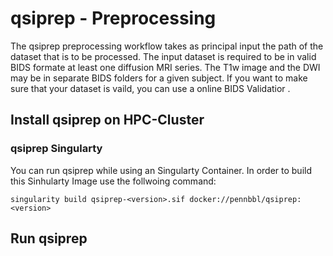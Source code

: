 # qsiprep - Preprocessing 

The qsiprep preprocessing workflow takes as principal input the path of the dataset that is to be processed. The input dataset is required to be in valid BIDS formate at least one diffusion MRI series. The T1w image and the DWI may be in separate BIDS <session> folders for a given subject. If you want to make sure that your dataset is vaild, you can use a online BIDS Validatior .



## Install qsiprep on HPC-Cluster 
  
### qsiprep Singularty 
  
  
You can run qsiprep while using an Singularty Container. In order to build this Sinhularty Image use the follwoing command: 
  
  
  ```
  singularity build qsiprep-<version>.sif docker://pennbbl/qsiprep:<version>
  ```
  
  
 ## Run qsiprep 
  
  
 
